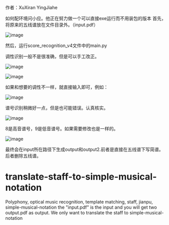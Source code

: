 作者：XuXiran YingJiahe

如何配环境问小应。他正在努力做一个可以直接exe运行而不用装包的版本
首先，将原来的五线谱放在文件目录外。（input.pdf）

![image](https://github.com/xuxiran/translate-staff-to-simple-musical-notation/assets/48015859/993b270f-4fa3-4681-92ec-57ca08be6d4c)

然后，运行score_recognition_v4文件中的main.py

调性识别一般不是很准确，但是可以手工改正。

![image](https://github.com/xuxiran/translate-staff-to-simple-musical-notation/assets/48015859/d3942552-a038-47eb-9981-65222f30ac94)


![image](https://github.com/xuxiran/translate-staff-to-simple-musical-notation/assets/48015859/17f00619-efe9-43e5-9e5d-0572b9f34854)

如果和想要的调性不一样，就直接输入即可，例如：

![image](https://github.com/xuxiran/translate-staff-to-simple-musical-notation/assets/48015859/2517bfd2-b1fd-4660-8a77-8214438c03d3)



谱号识别稍微好一点，但是也可能错误。认真核实。

![image](https://github.com/xuxiran/translate-staff-to-simple-musical-notation/assets/48015859/2f46b10b-5a36-4491-bca8-07fd4832cf35)

8是高音谱号，9是低音谱号。如果需要修改也是一样的。

![image](https://github.com/xuxiran/translate-staff-to-simple-musical-notation/assets/48015859/d4e6ba36-c94e-437f-9a15-685101cd5bfc)


最终会在input所在路径下生成output和output2.前者是直接在五线谱下写简谱。后者删除五线谱。

# translate-staff-to-simple-musical-notation
Polyphony, optical music recognition, template matching, staff, jianpu, simple-musical-notation
the "input.pdf" is the input and you will get two output.pdf as output.
We only want to translate the staff to simple-musical-notation
